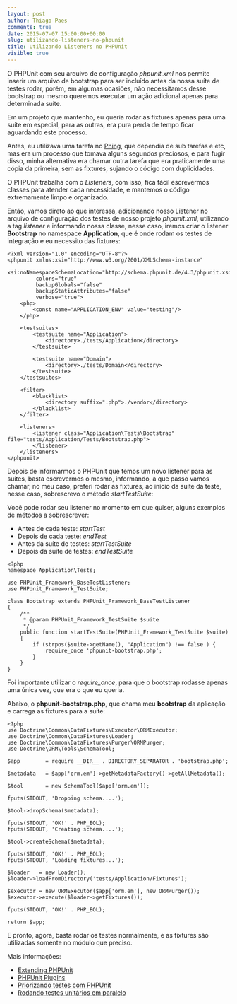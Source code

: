 ```yaml
---
layout: post
author: Thiago Paes
comments: true
date: 2015-07-07 15:00:00+00:00
slug: utilizando-listeners-no-phpunit
title: Utilizando Listeners no PHPUnit
visible: true
---
```

O PHPUnit com seu arquivo de configuração *phpunit.xml* nos permite inserir um
arquivo de bootstrap para ser incluído antes da nossa suíte de testes rodar,
porém, em algumas ocasiões, não necessitamos desse bootstrap ou mesmo queremos
executar um ação adicional apenas para determinada suíte.

Em um projeto que mantenho, eu queria rodar as fixtures apenas para uma suíte em
especial, para as outras, era pura perda de tempo ficar aguardando este processo.

Antes, eu utilizava uma tarefa no [Phing](https://www.phing.info/), que dependia
de sub tarefas e etc, mas era um processo que tomava alguns segundos preciosos, e
para fugir disso, minha alternativa era chamar outra tarefa que era praticamente
uma cópia da primeira, sem as fixtures, sujando o código com duplicidades.

O PHPUnit trabalha com o *Listeners*, com isso, fica fácil escrevermos classes
para atender cada necessidade, e mantemos o código extremamente limpo e organizado.

Então, vamos direto ao que interessa, adicionando nosso Listener no arquivo de
configuração dos testes de nosso projeto *phpunit.xml*, utilizando a tag *listener*
e informando nossa classe, nesse caso, iremos criar o listener **Bootstrap**
no namespace **Application**, que é onde rodam os testes de integração e eu
necessito das fixtures:

```
<?xml version="1.0" encoding="UTF-8"?>
<phpunit xmlns:xsi="http://www.w3.org/2001/XMLSchema-instance"
         xsi:noNamespaceSchemaLocation="http://schema.phpunit.de/4.3/phpunit.xsd"
         colors="true"
         backupGlobals="false"
         backupStaticAttributes="false"
         verbose="true">
    <php>
        <const name="APPLICATION_ENV" value="testing"/>
    </php>

    <testsuites>
        <testsuite name="Application">
            <directory>./tests/Application</directory>
        </testsuite>

        <testsuite name="Domain">
            <directory>./tests/Domain</directory>
        </testsuite>
    </testsuites>

    <filter>
        <blacklist>
            <directory suffix=".php">./vendor</directory>
        </blacklist>
    </filter>

    <listeners>
        <listener class="Application\Tests\Bootstrap" file="tests/Application/Tests/Bootstrap.php">
        </listener>
    </listeners>
</phpunit>

```

Depois de informarmos o PHPUnit que temos um novo listener para as suítes, basta escrevermos
o mesmo, informando, a que passo vamos chamar, no meu caso, preferi rodar as fixtures, ao
início da suíte da teste, nesse caso, sobrescrevo o método *startTestSuite*:

Você pode rodar seu listener no momento em que quiser, alguns exemplos de métodos a sobrescrever:

* Antes de cada teste: *startTest*
* Depois de cada teste: *endTest*
* Antes da suíte de testes: *startTestSuite*
* Depois da suíte de testes: *endTestSuite*

```
<?php
namespace Application\Tests;

use PHPUnit_Framework_BaseTestListener;
use PHPUnit_Framework_TestSuite;

class Bootstrap extends PHPUnit_Framework_BaseTestListener
{
    /**
     * @param PHPUnit_Framework_TestSuite $suite
     */
    public function startTestSuite(PHPUnit_Framework_TestSuite $suite)
    {
        if (strpos($suite->getName(), "Application") !== false ) {
            require_once 'phpunit-bootstrap.php';
        }
    }
}
```

Foi importante utilizar o *require_once*, para que o bootstrap rodasse apenas
uma única vez, que era o que eu queria.

Abaixo, o **phpunit-bootstrap.php**, que chama meu **bootstrap** da aplicação e
carrega as fixtures para a suíte:

```
<?php
use Doctrine\Common\DataFixtures\Executor\ORMExecutor;
use Doctrine\Common\DataFixtures\Loader;
use Doctrine\Common\DataFixtures\Purger\ORMPurger;
use Doctrine\ORM\Tools\SchemaTool;

$app        = require __DIR__ . DIRECTORY_SEPARATOR . 'bootstrap.php';

$metadata   = $app['orm.em']->getMetadataFactory()->getAllMetadata();

$tool       = new SchemaTool($app['orm.em']);

fputs(STDOUT, 'Dropping schema....');

$tool->dropSchema($metadata);

fputs(STDOUT, 'OK!' . PHP_EOL);
fputs(STDOUT, 'Creating schema....');

$tool->createSchema($metadata);

fputs(STDOUT, 'OK!' . PHP_EOL);
fputs(STDOUT, 'Loading fixtures...');

$loader   = new Loader();
$loader->loadFromDirectory('tests/Application/Fixtures');

$executor = new ORMExecutor($app['orm.em'], new ORMPurger());
$executor->execute($loader->getFixtures());

fputs(STDOUT, 'OK!' . PHP_EOL);

return $app;
```

E pronto, agora, basta rodar os testes normalmente, e as fixtures são utilizadas
somente no módulo que preciso.

Mais informações:

* [Extending PHPUnit](https://phpunit.de/manual/current/en/extending-phpunit.html#extending-phpunit.examples.SimpleTestListener.php)
* [PHPUnit Plugins](https://phpunit.de/plugins.html)
* [Priorizando testes com PHPUnit](http://www.mrprompt.com.br/2015/04/29/priorizando-testes-com-phpunit/)
* [Rodando testes unitários em paralelo](http://www.mrprompt.com.br/2015/04/28/testes-unitarios-em-paralelo/)